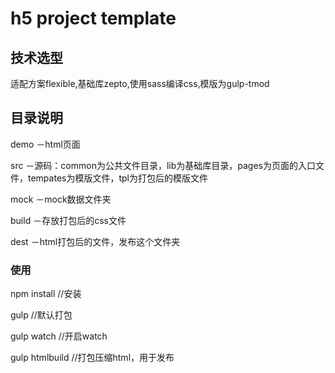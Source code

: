 # h5 project template

## 技术选型
适配方案flexible,基础库zepto,使用sass编译css,模版为gulp-tmod

## 目录说明
demo －html页面

src －源码：common为公共文件目录，lib为基础库目录，pages为页面的入口文件，tempates为模版文件，tpl为打包后的模版文件

mock －mock数据文件夹

build －存放打包后的css文件

dest －html打包后的文件，发布这个文件夹

### 使用

npm install  //安装

gulp //默认打包

gulp watch //开启watch

gulp htmlbuild //打包压缩html，用于发布



